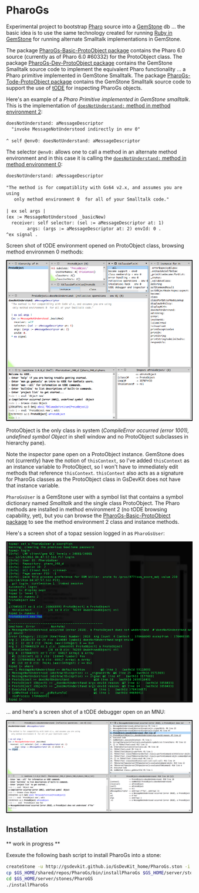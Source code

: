 # PharoGs

Experimental project to bootstrap [Pharo](http://pharo.org/web) source into a [GemStone](https://gemtalksystems.com/products/gs64/) db ... the basic idea is to use the same technology created for running [Ruby in GemStone](https://github.com/MagLev/maglev) for running alternate Smalltalk implementations in GemStone.

The package [PharoGs-Basic-ProtoObject package][1] contains the Pharo 6.0 source (currently as of Pharo 6.0 #60332) for the ProtoObject class. The package [PharoGs-Dev-ProtoObject package][2] contains the GemStone Smalltalk source code to implement the equivalent Pharo functionality ... a Pharo primitive implemented in GemStone Smalltalk. The package [PharoGs-Tode-ProtoObject package][3] contains the GemStone Smalltalk source code to support the use of [tODE](https://github.com/dalehenrich/tode) for inspecting PharoGs objects.

Here's an example of a *Pharo Primitive implemented in GemStone smalltalk*. This is the implementation of [`doesNotUnderstand:` method in method environment 2][4]:

```Smalltalk
doesNotUnderstand: aMessageDescriptor
  "invoke MessageNotUnderstood indirectly in env 0"

^ self @env0: doesNotUnderstand: aMessageDescriptor
```

The selector `@env0:` allows one to call a method in an alternate method environment and in this case it is calling the [`doesNotUnderstand:` method in method environment 0][5]:

```Smalltalk
doesNotUnderstand: aMessageDescriptor

"The method is for compatiblity with Gs64 v2.x, and assumes you are using 
   only method environment 0  for all of your Smalltalk code."

| ex sel args |
(ex := MessageNotUnderstood _basicNew)
  receiver: self selector: (sel := aMessageDescriptor at: 1) 
		args: (args := aMessageDescriptor at: 2) envId: 0 .
^ex signal .
```

Screen shot of tODE environment opened on ProtoObject class, browsing method environmen 0 methods:

<img style="border: 2px solid #000000;" src="https://raw.githubusercontent.com/dalehenrich/PharoGs/gs/docs/images/tode_2016-12-24.png" />

ProtoObject is the only class in system (*CompileError occurred (error 1001), undefined symbol  Object* in shell window and no ProtoObject subclasses in hierarchy pane). 

Note the inspector pane open on a ProtoObject instance. GemStone does not (currently) have the notion of `thisContext`, so I've added `thisContext` as an instance variable to ProtoObject, so I won't have to immediately edit methods that reference `thisContext`. `thisContext` also acts as a signature for PharoGs classes as the ProtoObject class in GsDevKit does not have that instance variable. 

`PharoGsUser` is a GemStone user with a symbol list that contains a symbol dictionary named *Smalltalk* and the single class ProtoObject. The Pharo methods are installed in method environment 2 (no tODE browsing capability, yet), but you can browse the [PharoGs-Basic-ProtoObject package][1] to see the method environment 2 class and instance methods. 

Here's a screen shot of a topaz session logged in as `PharoGsUser`:

<img style="border: 2px solid #000000;" src="https://raw.githubusercontent.com/dalehenrich/PharoGs/gs/docs/images/topaz_2016-12-24.png" />


... and here's a screen shot of a tODE debugger open on an MNU:

<img style="border: 2px solid #000000;" src="https://raw.githubusercontent.com/dalehenrich/PharoGs/gs/docs/images/tode_debugger_2016-12-24.png" />

## Installation

 ** work in progress **

Exexute the following bash script to install PharoGs into a stone:

```sh
createStone -u http://gsdevkit.github.io/GsDevKit_home/PharoGs.ston -i PharoGs -l PharoGs PharoGs 3.4.0
cp $GS_HOME/shared/repos/PharoGs/bin/installPharoGs $GS_HOME/server/stones/PharoGS
cd $GS_HOME/server/stones/PharoGS
./installPharoGs
```

[1]: pharo/PharoGs-Basic-ProtoObject.package/ProtoObject.class
[2]: pharo/PharoGs-Dev-ProtoObject.package/ProtoObject.extension
[3]: pharo/PharoGs-Tode-ProtoObject.package/ProtoObject.extension
[4]: pharo/PharoGs-Basic-ProtoObject.package/ProtoObject.class/instance/doesNotUnderstand..st
[5]: pharo/PharoGs-Dev-ProtoObject.package/ProtoObject.extension/instance/doesNotUnderstand..st


